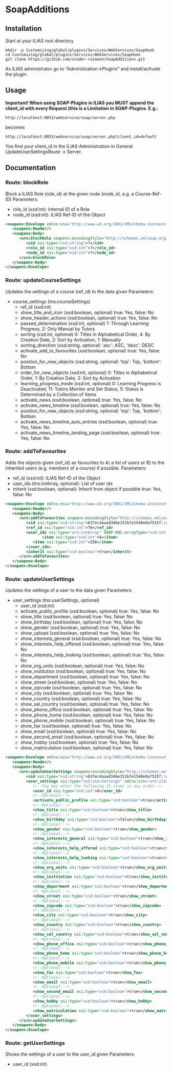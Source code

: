 # SoapAdditions

## Installation
Start at your ILIAS root directory 

```
mkdir -p Customizing/global/plugins/Services/WebServices/SoapHook
cd Customizing/global/plugins/Services/WebServices/SoapHook
git clone https://github.com/studer-raimann/SoapAdditions.git
```

As ILIAS administrator go to "Administration->Plugins" and install/activate the plugin.  

## Usage

**Important! When using SOAP-Plugins in ILIAS you MUST append the client_id with every Request (this is a Limitation in SOAP-Plugins. E.g.:**

`http://localhost:8053/webservice/soap/server.php`

becomes

`http://localhost:8053/webservice/soap/server.php?client_id=default`

You find your client_id in the ILIAS-Administration in General UpdateUserSettingsRoute -> Server. 

## Documentation
<!-- BEGIN definitions -->
### Route: blockRole
Block a ILIAS Role (role_id) at the given node (node_id, e.g. a Course-Ref-ID)
Parameters:
* role_id (xsd:int): Internal ID of a Role
* node_id (xsd:int): ILIAS Ref-ID of the Object

```xml
<soapenv:Envelope xmlns:xsi="http://www.w3.org/2001/XMLSchema-instance" xmlns:xsd="http://www.w3.org/2001/XMLSchema" xmlns:soapenv="http://schemas.xmlsoap.org/soap/envelope/" xmlns:urn="urn:SoapAdditions">
   <soapenv:Header/>
   <soapenv:Body>
      <urn:blockRole soapenv:encodingStyle="http://schemas.xmlsoap.org/soap/encoding/">
         <sid xsi:type="xsd:string">?</sid>
         <role_id xsi:type="xsd:int">?</role_id>
         <node_id xsi:type="xsd:int">?</node_id>
      </urn:blockRole>
   </soapenv:Body>
</soapenv:Envelope>
```


### Route: updateCourseSettings
Updates the settings of a course (ref_id) to the data given
Parameters:
* course_settings (tns:courseSettings)
	* ref_id (xsd:int)
	* show_title_and_icon (xsd:boolean, optional) true: Yes, false: No
	* show_header_actions (xsd:boolean, optional) true: Yes, false: No
	* passed_determination (xsd:int, optional) 1: Through Learning Progress, 2: Only Manual by Tutors
	* sorting (xsd:int, optional) 0: Titles in Alphabetical Order, 4: By Creation Date, 2: Sort by Activation, 1: Manually
	* sorting_direction (xsd:string, optional) 'asc': ASC, 'desc': DESC
	* activate_add_to_favourites (xsd:boolean, optional) true: Yes, false: No
	* position_for_new_objects (xsd:string, optional) 'top': Top, 'bottom': Bottom
	* order_for_new_objects (xsd:int, optional) 0: Titles in Alphabetical Order, 1: By Creation Date, 2: Sort by Activation
	* learning_progress_mode (xsd:int, optional) 0: Learning Progress is Deactivated, 11: Tutors Monitor and Set Status, 5: Status is Determined by a Collection of Items
	* activate_news (xsd:boolean, optional) true: Yes, false: No
	* activate_news_timeline (xsd:boolean, optional) true: Yes, false: No
	* position_for_new_objects (xsd:string, optional) 'top': Top, 'bottom': Bottom
	* activate_news_timeline_auto_entries (xsd:boolean, optional) true: Yes, false: No
	* activate_news_timeline_landing_page (xsd:boolean, optional) true: Yes, false: No

### Route: addToFavourites
Adds the objects given (ref_id) as favourites to A) a list of users or B) to the inherited users (e.g. members of a course) if possible.
Parameters:
* ref_id (xsd:int): ILIAS Ref-ID of the Object
* user_ids (tns:intArray, optional): List of user ids
* inherit (xsd:boolean, optional): Inherit from object if possible true: Yes, false: No

```xml
<soapenv:Envelope xmlns:xsi="http://www.w3.org/2001/XMLSchema-instance" xmlns:xsd="http://www.w3.org/2001/XMLSchema" xmlns:soapenv="http://schemas.xmlsoap.org/soap/envelope/" xmlns:urn="urn:SoapAdditions" xmlns:SOAP-ENC="http://schemas.xmlsoap.org/soap/encoding/">
   <soapenv:Header/>
   <soapenv:Body>
      <urn:addToFavourites soapenv:encodingStyle="http://schemas.xmlsoap.org/soap/encoding/">
         <sid xsi:type="xsd:string">637ec4aaad34be151b7e1548e0a7515f::default</sid>
         <ref_id xsi:type="xsd:int">76</ref_id>
         <user_ids xsi:type="urn:intArray" SOAP-ENC:arrayType="xsd:int[]" xmlns:urn="urn:ilUserAdministration">
         		<item xsi:type="xsd:int">6</item>
            <item xsi:type="xsd:int">256</item>
         </user_ids>
         <inherit xsi:type="xsd:boolean">true</inherit>
      </urn:addToFavourites>
   </soapenv:Body>
</soapenv:Envelope>
```


### Route: updateUserSettings
Updates the settings of a user to the data given
Parameters:
* user_settings (tns:userSettings, optional)
	* user_id (xsd:int)
	* activate_public_profile (xsd:boolean, optional) true: Yes, false: No
	* show_title (xsd:boolean, optional) true: Yes, false: No
	* show_birthday (xsd:boolean, optional) true: Yes, false: No
	* show_gender (xsd:boolean, optional) true: Yes, false: No
	* show_upload (xsd:boolean, optional) true: Yes, false: No
	* show_interests_general (xsd:boolean, optional) true: Yes, false: No
	* show_interests_help_offered (xsd:boolean, optional) true: Yes, false: No
	* show_interests_help_looking (xsd:boolean, optional) true: Yes, false: No
	* show_org_units (xsd:boolean, optional) true: Yes, false: No
	* show_institution (xsd:boolean, optional) true: Yes, false: No
	* show_department (xsd:boolean, optional) true: Yes, false: No
	* show_street (xsd:boolean, optional) true: Yes, false: No
	* show_zipcode (xsd:boolean, optional) true: Yes, false: No
	* show_city (xsd:boolean, optional) true: Yes, false: No
	* show_country (xsd:boolean, optional) true: Yes, false: No
	* show_sel_country (xsd:boolean, optional) true: Yes, false: No
	* show_phone_office (xsd:boolean, optional) true: Yes, false: No
	* show_phone_home (xsd:boolean, optional) true: Yes, false: No
	* show_phone_mobile (xsd:boolean, optional) true: Yes, false: No
	* show_fax (xsd:boolean, optional) true: Yes, false: No
	* show_email (xsd:boolean, optional) true: Yes, false: No
	* show_second_email (xsd:boolean, optional) true: Yes, false: No
	* show_hobby (xsd:boolean, optional) true: Yes, false: No
	* show_matriculation (xsd:boolean, optional) true: Yes, false: No

```xml
<soapenv:Envelope xmlns:xsi="http://www.w3.org/2001/XMLSchema-instance" xmlns:xsd="http://www.w3.org/2001/XMLSchema" xmlns:soapenv="http://schemas.xmlsoap.org/soap/envelope/" xmlns:urn="urn:SoapAdditions">
   <soapenv:Header/>
   <soapenv:Body>
      <urn:updateUserSettings soapenv:encodingStyle="http://schemas.xmlsoap.org/soap/encoding/">
         <sid xsi:type="xsd:string">637ec4aaad34be151b7e1548e0a7515f::default</sid>
         <user_settings xsi:type="ns2:userSettings" xmlns:urn="urn:ilUserAdministration">
            <!--You may enter the following 25 items in any order-->
            <user_id xsi:type="xsd:int">6</user_id>
            <!--Optional:-->
            <activate_public_profile xsi:type="xsd:boolean">true</activate_public_profile>
            <!--Optional:-->
            <show_title xsi:type="xsd:boolean">true</show_title>
            <!--Optional:-->
            <show_birthday xsi:type="xsd:boolean">false</show_birthday>
            <!--Optional:-->
            <show_gender xsi:type="xsd:boolean">true</show_gender>
            <!--Optional:-->
            <show_interests_general xsi:type="xsd:boolean">true</show_interests_general>
            <!--Optional:-->
            <show_interests_help_offered xsi:type="xsd:boolean">true</show_interests_help_offered>
            <!--Optional:-->
            <show_interests_help_looking xsi:type="xsd:boolean">true</show_interests_help_looking>
            <!--Optional:-->
            <show_org_units xsi:type="xsd:boolean">true</show_org_units>
            <!--Optional:-->
            <show_institution xsi:type="xsd:boolean">true</show_institution>
            <!--Optional:-->
            <show_department xsi:type="xsd:boolean">true</show_department>
            <!--Optional:-->
            <show_street xsi:type="xsd:boolean">true</show_street>
            <!--Optional:-->
            <show_zipcode xsi:type="xsd:boolean">true</show_zipcode>
            <!--Optional:-->
            <show_city xsi:type="xsd:boolean">true</show_city>
            <!--Optional:-->
            <show_country xsi:type="xsd:boolean">true</show_country>
            <!--Optional:-->
            <show_sel_country xsi:type="xsd:boolean">true</show_sel_country>
            <!--Optional:-->
            <show_phone_office xsi:type="xsd:boolean">true</show_phone_office>
            <!--Optional:-->
            <show_phone_home xsi:type="xsd:boolean">true</show_phone_home>
            <!--Optional:-->
            <show_phone_mobile xsi:type="xsd:boolean">true</show_phone_mobile>
            <!--Optional:-->
            <show_fax xsi:type="xsd:boolean">true</show_fax>
            <!--Optional:-->
            <show_email xsi:type="xsd:boolean">true</show_email>
            <!--Optional:-->
            <show_second_email xsi:type="xsd:boolean">true</show_second_email>
            <!--Optional:-->
            <show_hobby xsi:type="xsd:boolean">true</show_hobby>
            <!--Optional:-->
            <show_matriculation xsi:type="xsd:boolean">true</show_matriculation>
         </user_settings>
      </urn:updateUserSettings>
   </soapenv:Body>
</soapenv:Envelope>
```


### Route: getUserSettings
Shows the settings of a user to the user_id given
Parameters:
* user_id (xsd:int) 
<!-- END definitions -->
